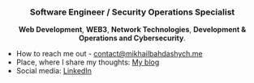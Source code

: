 <h3 align="center">
  Software Engineer / Security Operations Specialist
</h3>

<p align="center">
  <strong>Web Development</strong>, <strong>WEB3</strong>, <strong>Network Technologies</strong>, <strong>Development & Operations and Cybersecurity</strong>.
</p>

- How to reach me out - [contact@mikhailbahdashych.me](mailto:contact@mikhailbahdashych.me)
- Place, where I share my thoughts: [My blog](https://blog.mikhailbahdashych.me)
- Social media: [LinkedIn](https://www.linkedin.com/in/mikhail-bahdashych-a8561a209/)
